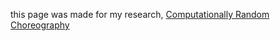 this page was made for my research, [Computationally Random Choreography](https://www.gavincaulfield.com/file?src=CRC.pdf)
